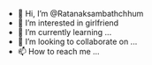 - 👋 Hi, I’m @Ratanaksambathchhum
- 👀 I’m interested in girlfriend
- 🌱 I’m currently learning ...
- 💞️ I’m looking to collaborate on ...
- 📫 How to reach me ...

<!---
Ratanaksambathchhum/Ratanaksambathchhum is a ✨ special ✨ repository because its `README.md` (this file) appears on your GitHub profile.
You can click the Preview link to take a look at your changes.
--->
